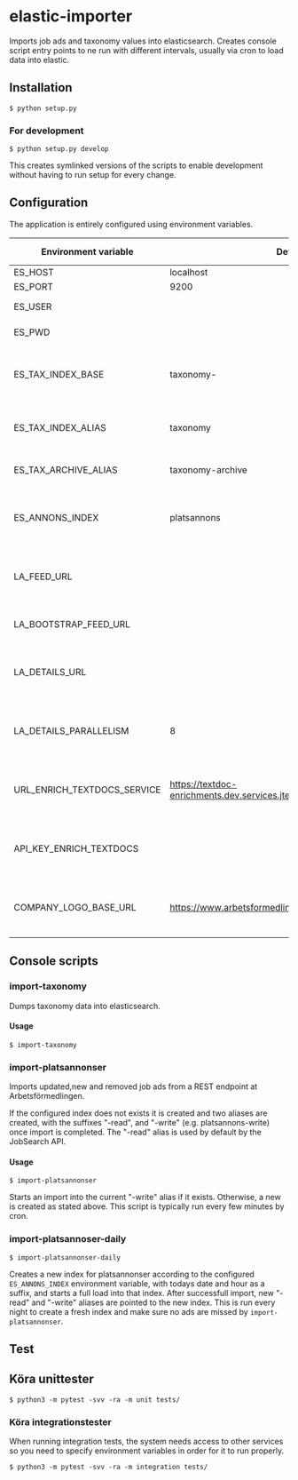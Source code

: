 # elastic-importer
Imports job ads and taxonomy values into elasticsearch. 
Creates console script entry points to ne run with different intervals, usually via cron to load data into elastic.

## Installation

    $ python setup.py 

### For development 

    $ python setup.py develop
    
This creates symlinked versions of the scripts to enable development without having to run setup for every change.

## Configuration
The application is entirely configured using environment variables. 

|Environment variable   | Default value  | Comment |Used by system|
|---|---|---|---|
| ES_HOST  | localhost  | Elasticsearch host | all |
| ES_PORT  | 9200  | Elasticsearch port | all |
| ES_USER  |   | Elasticsearch username | all |
| ES_PWD  |   | Elasticsearch password | all |
| ES_TAX_INDEX_BASE  | taxonomy-  | Base string from which index for different taxonomyversions will be created |import-taxonomy|
| ES_TAX_INDEX_ALIAS  |  taxonomy | Alias for index that is the current version of the taxonomy |import-taxonomy|
| ES_TAX_ARCHIVE_ALIAS  |  taxonomy-archive | Alias collecting all older versions of the taxonomy |import-taxonomy|
| ES_ANNONS_INDEX | platsannons | Base index name for job ads |import-platsannonser, import-platsannonser-daily|
| LA_FEED_URL | | REST feed API for changes in job ads | import-platsannonser, import-platsannonser-daily |
| LA_BOOTSTRAP_FEED_URL | | REST feed API for all currently available job ads | import-platsannonser-daily |
| LA_DETAILS_URL | | REST feed API job ad details (i.e. the entire job ad) | import-platsannonser, import-platsannonser-daily |
| LA_DETAILS_PARALLELISM | 8 | Limits how many simultaneous threads are run for loading ad details | import-platsannonser, import-platsannonser-daily |
| URL_ENRICH_TEXTDOCS_SERVICE | https://textdoc-enrichments.dev.services.jtech.se/enrichtextdocuments | Endpoint for ML enrichment of job ads |import-platsannonser, import-platsannonser-daily|
| API_KEY_ENRICH_TEXTDOCS | | API key to use for enrichment | import-platsannonser, import-platsannonser-daily |
| COMPANY_LOGO_BASE_URL | https://www.arbetsformedlingen.se/rest/arbetsgivare/rest/af/v3/ | Endpoint to check for available company logo associated with job ad | import-platsannonser, import-platsannonser-daily|

## Console scripts
### import-taxonomy
Dumps taxonomy data into elasticsearch.

#### Usage

    $ import-taxonomy
    
### import-platsannonser
Imports updated,new and removed job ads from a REST endpoint at Arbetsförmedlingen.

If the configured index does not exists it is created and two aliases are created, with the suffixes "-read", and "-write" (e.g. platsannons-write) once import is completed.
The "-read" alias is used by default by the JobSearch API.

#### Usage

    $ import-platsannonser
    
Starts an import into the current "-write" alias if it exists. Otherwise, a new is created as stated above.
This script is typically run every few minutes by cron.

### import-platsannoser-daily

    $ import-platsannonser-daily
    
Creates a new index for platsannonser according to the configured ```ES_ANNONS_INDEX``` environment variable, with todays date and hour as a suffix, and starts a full load into that index.
After successfull import, new "-read" and "-write" aliases are pointed to the new index.
This is run every night to create a fresh index and make sure no ads are missed by ```import-platsannonser```.

## Test

## Köra unittester
    $ python3 -m pytest -svv -ra -m unit tests/
    
### Köra integrationstester    
When running integration tests, the system needs access to other services so you need to specify environment variables in order for it to run properly.

    $ python3 -m pytest -svv -ra -m integration tests/
